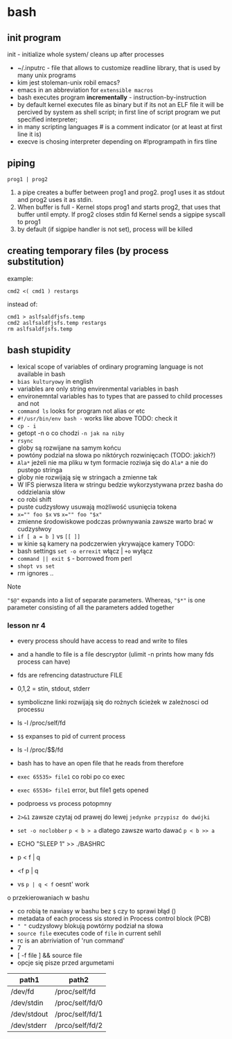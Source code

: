 # bash

## init program
init - initialize whole system/ cleans up after processes


* ~/.inputrc - file that allows to customize readline library, that is used by many unix programs
* kim jest stoleman-unix robil emacs?
* emacs in an abbreviation for `extensible macros`
* bash executes program **incrementally** - instruction-by-instruction
* by default kernel executes file as binary but if its not an ELF file it will be percived by system as shell script; in first line of script program we put specified interpreter;
* in many scripting languages # is a comment indicator (or at least at first line it is)
* execve is chosing interpreter depending on #!programpath in firs tline



## piping

`prog1 | prog2`

1. a pipe creates a buffer between prog1 and prog2. prog1 uses it as stdout and prog2 uses it as stdin. 
2. When buffer is full - Kernel stops prog1 and starts prog2, that uses that buffer until empty. If prog2 closes stdin fd Kernel sends a sigpipe syscall to prog1
3. by default (if sigpipe handler is not set), process will be killed

## creating temporary files (by process substitution)
example:
```
cmd2 <( cmd1 ) restargs
```
instead of:
```
cmd1 > aslfsaldfjsfs.temp
cmd2 aslfsaldfjsfs.temp restargs
rm aslfsaldfjsfs.temp
```


## bash stupidity

* lexical scope of variables of ordinary programing language is not available in bash
* `bias kulturyowy` in english
* variables are only string envirenmental variables in bash
* environemntal variables has to types that are passed to child processes and not
* `command ls` looks for program not alias or etc
* `#!/usr/bin/env bash -` works like above TODO: check it
* `cp - i`
* getopt -n o co chodzi `-n jak na niby`
* `rsync`
* globy są rozwijane na samym końcu 
* powtóny podział na słowa po niktórych rozwinięcach (TODO: jakich?)
* `Ala*` jeżeli nie ma pliku w tym formacie roziwja się do `Ala*` a nie do pustego stringa
*  globy nie rozwijają się w stringach a zmienne  tak
* W IFS pierwsza litera w stringu bedzie wykorzystywana przez basha do oddzielania słów
* co robi shift
* puste cudzysłowy usuwają możliwość usunięcia tokena
* `x="" foo $x` vs `x="" foo "$x"`
* zmienne środowiskowe podczas prównywania zawsze warto brać w cudzysłwoy
* `if [ a = b ]` vs `[[ ]]`
* w kinie są kamery na podczerwien ykrywające kamery TODO: 
* bash settings `set -o errexit` włącz | `+o` wyłącz 
* `command || exit $` - borrowed from perl
* `shopt vs set`
* rm ignores ..

> [!NOTE]
>  `"$@"` expands into a list of separate parameters. Whereas, `"$*"` is one parameter consisting of all the parameters added together



### lesson nr 4

* every process should have access to read and write to files
* and a handle to file is a file descryptor (ulimit -n prints how many fds process can have)
* fds are refrencing datastructure FILE
* 0,1,2 = stin, stdout, stderr
* symboliczne linki rozwijają się do rożnych ścieżek w zależnosci od processu
* ls -l /proc/self/fd
* `$$` expanses to pid of current process
* ls -l /proc/$$/fd
* bash has to have an open file that he reads from therefore 

* `exec 65535> file1` co robi po co exec
* `exec 65536> file1` error, but file1 gets opened
*  podproess vs process potopmny
*  `2>&1` zawsze czytaj od prawej do lewej `jedynke przypisz do dwójki`
*  `set -o noclobber` `p < b > a` dlatego zawsze warto dawać `p < b >> a`
*  
    ECHO "SLEEP 1" >> ./BASHRC
* p < f | q
* <f p | q
* vs `p | q < f` oesnt' work


o przekierowaniach w bashu 

* co robią te nawiasy w bashu bez `$` czy to sprawi błąd  ()
* metadata of each process sis stored  in Process control block (PCB)
* `" "` cudzysłowy blokują powtórny podział na słowa
* `source file` executes code of `file` in current sehll 
* rc is an abrriviation of 'run command'
* 7
* [ -f file ] && source file
* opcje się pisze przed argumetami

| path1       | path2           |
| ----------- | --------------- |
| /dev/fd     | /proc/self/fd   |
| /dev/stdin  | /proc/self/fd/0 |
| /dev/stdout | /proc/self/fd/1 |
| /dev/stderr | /prco/self/fd/2 |

